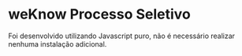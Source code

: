# weKnow Processo Seletivo

Foi desenvolvido utilizando Javascript puro, não é necessário realizar nenhuma instalação adicional.